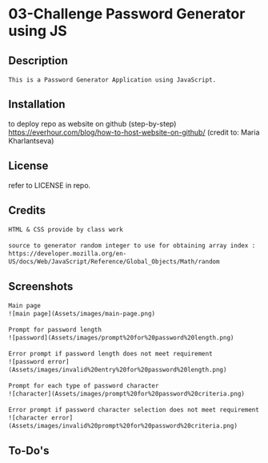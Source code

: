 # 03-Challenge Password Generator using JS

## Description

    This is a Password Generator Application using JavaScript. 


## Installation

to deploy repo as website on github (step-by-step) https://everhour.com/blog/how-to-host-website-on-github/ (credit to: Maria Kharlantseva)


## License

refer to LICENSE in repo.


## Credits

    HTML & CSS provide by class work

    source to generator random integer to use for obtaining array index :
    https://developer.mozilla.org/en-US/docs/Web/JavaScript/Reference/Global_Objects/Math/random
    

## Screenshots

    Main page
    ![main page](Assets/images/main-page.png)

    Prompt for password length
    ![password](Assets/images/prompt%20for%20password%20length.png)

    Error prompt if password length does not meet requirement
    ![password error](Assets/images/invalid%20entry%20for%20password%20length.png)
    
    Prompt for each type of password character
    ![character](Assets/images/prompt%20for%20password%20criteria.png)

    Error prompt if password character selection does not meet requirement
    ![character error](Assets/images/invalid%20prompt%20for%20password%20criteria.png)


## To-Do's

